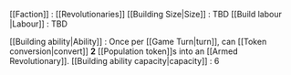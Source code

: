 [[Faction]] : [[Revolutionaries]]
[[Building Size|Size]] : TBD
[[Build labour |Labour]] : TBD


[[Building ability|Ability]] : Once per [[Game Turn|turn]], can [[Token conversion|convert]] **2** [[Population token]]s into an [[Armed Revolutionary]].
	[[Building ability capacity|capacity]] : 6